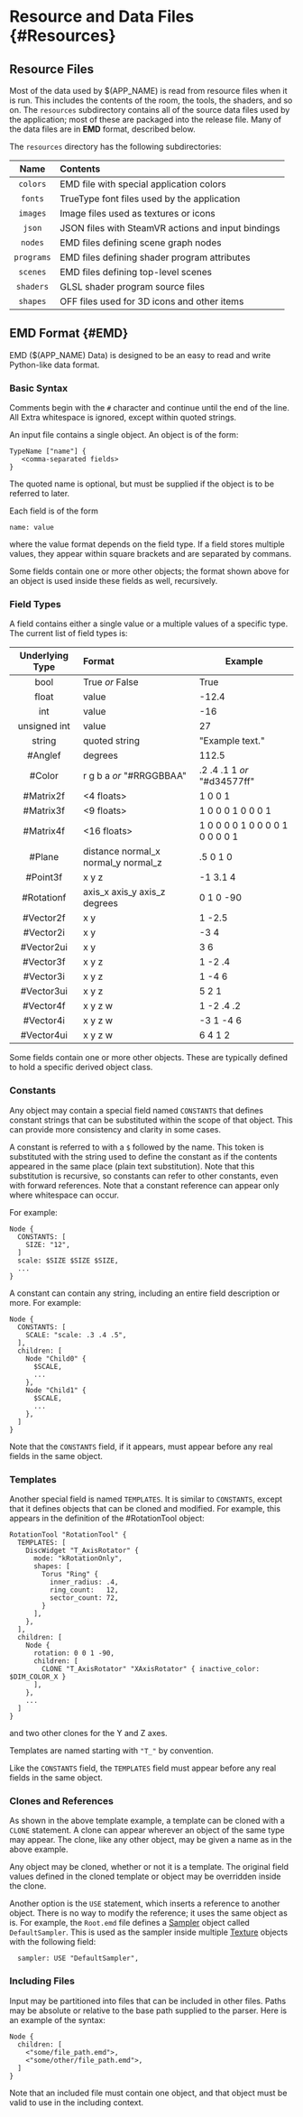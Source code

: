 # Resource and Data Files {#Resources}

## Resource Files

Most of the data used by $(APP_NAME) is read from resource files when it is
run. This includes the contents of the room, the tools, the shaders, and so on.
The `resources` subdirectory contains all of the source data files used by the
application; most of these are packaged into the release file. Many of the data
files are in **EMD** format, described below.

The `resources` directory has the following subdirectories:

| Name            | Contents                                           |
| :-------------: | :------------------------------------------------- |
| `colors`        | EMD file with special application colors           |
| `fonts`         | TrueType font files used by the application        |
| `images`        | Image files used as textures or icons              |
| `json`          | JSON files with SteamVR actions and input bindings |
| `nodes`         | EMD files defining scene graph nodes               |
| `programs`      | EMD files defining shader program attributes       |
| `scenes`        | EMD files defining top-level scenes                |
| `shaders`       | GLSL shader program source files                   |
| `shapes`        | OFF files used for 3D icons and other items        |

## EMD Format {#EMD}

EMD ($(APP_NAME) Data) is designed to be an easy to read and write Python-like
data format.

### Basic Syntax

Comments begin with the `#` character and continue until the end of the line.
All Extra whitespace is ignored, except within quoted strings.

An input file contains a single object. An object is of the form:

~~~~~~~~~~~~~{.py}
TypeName ["name"] {
   <comma-separated fields>
}
~~~~~~~~~~~~~

The quoted name is optional, but must be supplied if the object is to be
referred to later.

Each field is of the form

~~~~~~~~~~~~~{.py}
name: value
~~~~~~~~~~~~~

where the value format depends on the field type. If a field stores multiple
values, they appear within square brackets and are separated by commans.

Some fields contain one or more other objects; the format shown above for an
object is used inside these fields as well, recursively.

### Field Types

A field contains either a single value or a multiple values of a specific
type. The current list of field types is:

| Underlying Type | Format                              | Example                         |
| :-------------: | :---------------------------------- | ------------------------------- |
| bool            | True *or* False                     | True                            |
| float           | value                               | -12.4                           |
| int             | value                               | -16                             |
| unsigned int    | value                               | 27                              |
| string          | quoted string                       | "Example text."                 |
| #Anglef         | degrees                             | 112.5                           |
| #Color          | r g b a *or* "#RRGGBBAA"            | .2 .4 .1 1 *or* "#d34577ff"     |
| #Matrix2f       | <4 floats>                          | 1 0 0 1                         |
| #Matrix3f       | <9 floats>                          | 1 0 0 0 1 0 0 0 1               |
| #Matrix4f       | <16 floats>                         | 1 0 0 0 0 1 0 0 0 0 1 0 0 0 0 1 |
| #Plane          | distance normal_x normal_y normal_z | .5 0 1 0                        |
| #Point3f        | x y z                               | -1 3.1 4                        |
| #Rotationf      | axis_x axis_y axis_z degrees        | 0 1 0  -90                      |
| #Vector2f       | x y                                 | 1 -2.5                          |
| #Vector2i       | x y                                 | -3 4                            |
| #Vector2ui      | x y                                 | 3 6                             |
| #Vector3f       | x y z                               | 1 -2 .4                         |
| #Vector3i       | x y z                               | 1 -4 6                          |
| #Vector3ui      | x y z                               | 5 2 1                           |
| #Vector4f       | x y z w                             | 1 -2 .4 .2                      |
| #Vector4i       | x y z w                             | -3 1 -4 6                       |
| #Vector4ui      | x y z w                             | 6 4 1 2                         |

Some fields contain one or more other objects. These are typically defined to
hold a specific derived object class.

### Constants

Any object may contain a special field named `CONSTANTS` that defines constant
strings that can be substituted within the scope of that object. This can
provide more consistency and clarity in some cases. 

A constant is referred to with a `$` followed by the name. This token is
substituted with the string used to define the constant as if the contents
appeared in the same place (plain text substitution). Note that this
substitution is recursive, so constants can refer to other constants, even with
forward references. Note that a constant reference can appear only where
whitespace can occur.

For example:

~~~~~~~~~~~~~{.py}
Node {
  CONSTANTS: [
    SIZE: "12",
  ]
  scale: $SIZE $SIZE $SIZE,
  ...
}
~~~~~~~~~~~~~

A constant can contain any string, including an entire field description or
more. For example:

~~~~~~~~~~~~~{.py}
Node {
  CONSTANTS: [
    SCALE: "scale: .3 .4 .5",
  ],
  children: [
    Node "Child0" { 
      $SCALE,
      ...
    },
    Node "Child1" { 
      $SCALE,
      ...
    },
  ]
}
~~~~~~~~~~~~~

Note that the `CONSTANTS` field, if it appears, must appear before any real
fields in the same object.

### Templates

Another special field is named `TEMPLATES`. It is similar to `CONSTANTS`,
except that it defines objects that can be cloned and modified. For example,
this appears in the definition of the #RotationTool object:

~~~~~~~~~~~~~{.py}
RotationTool "RotationTool" {
  TEMPLATES: [
    DiscWidget "T_AxisRotator" {
      mode: "kRotationOnly",
      shapes: [
        Torus "Ring" {
          inner_radius: .4,
          ring_count:   12,
          sector_count: 72,
        }
      ],
    },
  ],
  children: [
    Node {
      rotation: 0 0 1 -90,
      children: [
        CLONE "T_AxisRotator" "XAxisRotator" { inactive_color: $DIM_COLOR_X }
      ],
    },
    ...
  ]
}
~~~~~~~~~~~~~

and two other clones for the Y and Z axes.

Templates are named starting with `"T_"` by convention.

Like the `CONSTANTS` field, the `TEMPLATES` field must appear before any real
fields in the same object.

### Clones and References

As shown in the above template example, a template can be cloned with a `CLONE`
statement. A clone can appear wherever an object of the same type may
appear. The clone, like any other object, may be given a name as in the above
example.

Any object may be cloned, whether or not it is a template. The original field
values defined in the cloned template or object may be overridden inside the
clone.

Another option is the `USE` statement, which inserts a reference to another
object. There is no way to modify the reference; it uses the same object as
is. For example, the `Root.emd` file defines a [Sampler](#SG::Sampler) object
called `DefaultSampler`. This is used as the sampler inside multiple
[Texture](#SG::Texture) objects with the following field:

~~~~~~~~~~~~~{.py}
  sampler: USE "DefaultSampler",
~~~~~~~~~~~~~

### Including Files

Input may be partitioned into files that can be included in other files. Paths
may be absolute or relative to the base path supplied to the parser. Here is an
example of the syntax:

~~~~~~~~~~~~~{.py}
Node {
  children: [
    <"some/file_path.emd">,
    <"some/other/file_path.emd">,
  ]
}
~~~~~~~~~~~~~

Note that an included file must contain one object, and that object must be
valid to use in the including context.
